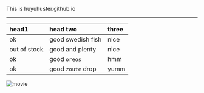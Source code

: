 This is huyuhuster.github.io

<hr>

| head1        | head two          | three |
|:-------------|:------------------|:------|
| ok           | good swedish fish | nice  |
| out of stock | good and plenty   | nice  |
| ok           | good `oreos`      | hmm   |
| ok           | good `zoute` drop | yumm  |

![movie](https://github.com/huyuhuster/huyuhuster.github.io/raw/master/pictures/Koala.jpg)
